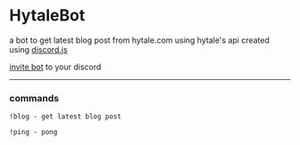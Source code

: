 # HytaleBot
a bot to get latest blog post from hytale.com using hytale's api created using [discord.js](https://discord.js.org/#/)

[invite bot](https://discord.com/oauth2/authorize?client_id=627254084449206317&permissions=83968&scope=bot) to your discord
<hr>

### commands

```
!blog - get latest blog post

!ping - pong
```
